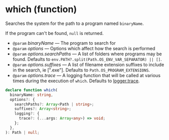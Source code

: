 # which (function)

Searches the system for the path to a program named `binaryName`.

If the program can't be found, `null` is returned.

- `@param` _binaryName_ — The program to search for
- `@param` _options_ — Options which affect how the search is performed
- `@param` _options.searchPaths_ — A list of folders where programs may be found. Defaults to `env.PATH?.split(Path.OS_ENV_VAR_SEPARATOR) || []`.
- `@param` _options.suffixes_ — A list of filename extension suffixes to include in the search, ie [".exe"]. Defaults to `Path.OS_PROGRAM_EXTENSIONS`.
- `@param` _options.trace_ — A logging function that will be called at various times during the execution of `which`. Defaults to [logger.trace](/meta/generated-docs/logger.md#loggertrace-function-property).

```ts
declare function which(
  binaryName: string,
  options?: {
    searchPaths?: Array<Path | string>;
    suffixes?: Array<string>;
    logging?: {
      trace?: (...args: Array<any>) => void;
    };
  },
): Path | null;
```
